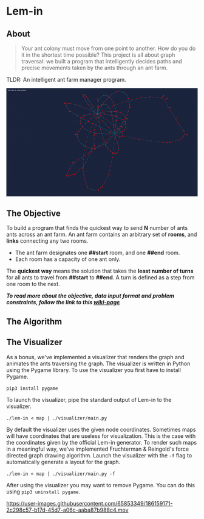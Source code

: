 # Lem-in
## About
>Your ant colony must move from one point to another. How do you do it in the shortest time possible? This project is all about graph traversal: we built a program that intelligently decides paths and precise movements taken by the ants through an ant farm.

TLDR: An intelligent ant farm manager program.

![lem-in Visualization](https://github.com/Caruychen/image_media/blob/main/lem-in/My_Movie_AdobeExpress.gif)

## The Objective
To build a program that finds the quickest way to send **N** number of ants ants across an ant farm. An ant farm contains an arbitrary set of **rooms**, and **links** connecting any two rooms.
* The ant farm designates one **##start** room, and one **##end** room.
* Each room has a capacity of one ant only.

The **quickest way** means the solution that takes the **least number of turns** for all ants to travel from **##start** to **##end**. A turn is defined as a step from one room to the next.

_**To read more about the objective, data input format and problem constraints, follow the link to this [wiki-page](../../wiki/Objective)**_

## The Algorithm

## The Visualizer
As a bonus, we've implemented a visualizer that renders the graph and animates the ants traversing the graph. The visualizer is written in Python using the Pygame library. To use the visualizer you first have to install Pygame.
```
pip3 install pygame
```
To launch the visualizer, pipe the standard output of Lem-in to the visualizer.
```
./lem-in < map | ./visualizer/main.py
```
By default the visualizer uses the given node coordinates. Sometimes maps will have coordinates that are useless for visualization. This is the case with the coordinates given by the official Lem-in generator. To render such maps in a meaningful way, we've implemented Fruchterman & Reingold's force directed graph drawing algorithm. Launch the visualizer with the `-f` flag to automatically generate a layout for the graph.
```
./lem-in < map | ./visualizer/main.py -f
```
After using the visualizer you may want to remove Pygame. You can do this using `pip3 uninstall pygame`.

https://user-images.githubusercontent.com/65853349/186159171-2c298c57-b17d-45d7-a06c-aaba87b988c4.mov
